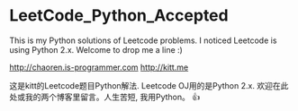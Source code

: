LeetCode_Python_Accepted
========================

This is my Python solutions of Leetcode problems. I noticed Leetcode is using Python 2.x. Welcome to drop me a line :)

http://chaoren.is-programmer.com
http://kitt.me

这是kitt的Leetcode题目Python解法. Leetcode OJ用的是Python 2.x. 欢迎在此处或我的两个博客里留言。人生苦短, 我用Python。 👍
